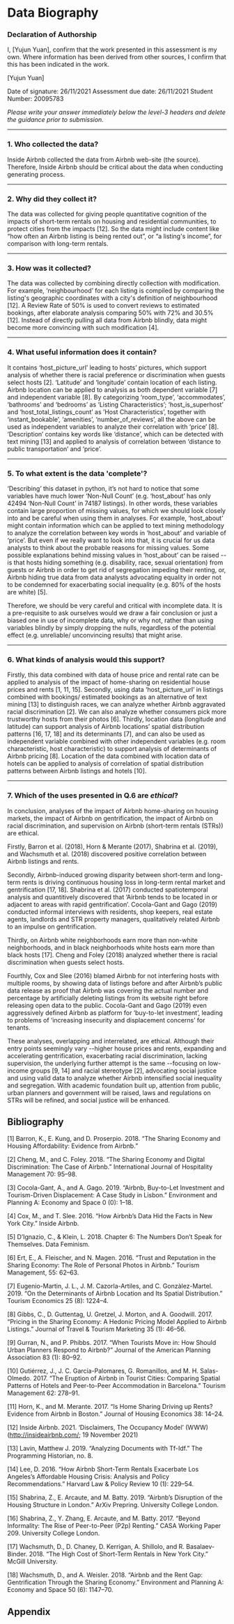 # Data Biography

### Declaration of Authorship

I, [Yujun Yuan], confirm that the work presented in this assessment is my own. Where information has been derived from other sources, I confirm that this has been indicated in the work.

[Yujun Yuan]

Date of signature: 26/11/2021
Assessment due date: 26/11/2021
Student Number: 20095783

_Please write your answer immediately below the level-3 headers and delete the guidance prior to submission._

---

### 1. Who collected the data?

Inside Airbnb collected the data from Airbnb web-site (the source). Therefore, Inside Airbnb should be critical about the data when conducting generating process.

---

### 2. Why did they collect it?

The data was collected for giving people quantitative cognition of the impacts of short-term rentals on housing and residential communities, to protect cities from the impacts [12]. So the data might include content like “how often an Airbnb listing is being rented out”, or “a listing's income”, for comparison with long-term rentals.

---

### 3. How was it collected?

The data was collected by combining directly collection with modification. For example, ‘neighbourhood’ for each listing is compiled by comparing the listing's geographic coordinates with a city's definition of neighbourhood [12]. A Review Rate of 50% is used to convert reviews to estimated bookings, after elaborate analysis comparing 50% with 72% and 30.5% [12]. Instead of directly pulling all data from Airbnb blindly, data might become more convincing with such modification [4].

---

### 4. What useful information does it contain?

It contains ‘host_picture_url’ leading to hosts’ pictures, which support analysis of whether there is racial preference or discrimination when guests select hosts [2]. ‘Latitude’ and ‘longitude’ contain location of each listing. Airbnb location can be applied to analysis as both dependent variable [7] and independent variable [8]. By categorizing ‘room_type’, ‘accommodates’, ‘bathrooms’ and ‘bedrooms’ as ‘Listing Characteristics’; ‘host_is_superhost’ and ‘host_total_listings_count’ as ’Host Characteristics’, together with ‘instant_bookable’, ‘amenities’, ‘number_of_reviews’, all the above can be used as independent variables to analyze their correlation with ‘price’ [8]. ‘Description’ contains key words like ‘distance’, which can be detected with text mining [13] and applied to analysis of correlation between ‘distance to public transportation’ and ‘price’.

---

### 5. To what extent is the data 'complete'?

‘Describing’ this dataset in python, it’s not hard to notice that some variables have much lower ‘Non-Null Count’ (e.g. ‘host_about’ has only 42494 ‘Non-Null Count’ in 74187 listings). In other words, these variables contain large proportion of missing values, for which we should look closely into and be careful when using them in analyses. For example, ‘host_about’ might contain information which can be applied to text mining methodology to analyze the correlation between key words in ‘host_about’ and variable of ‘price’. But even if we really want to look into that, it is crucial for us data analysts to think about the probable reasons for missing values. Some possible explanations behind missing values in ‘host_about’ can be raised --is that hosts hiding something (e.g. disability, race, sexual orientation) from guests or Airbnb in order to get rid of segregation impeding their renting, or, Airbnb hiding true data from data analysts advocating equality in order not to be condemned for exacerbating social inequality (e.g. 80% of the hosts are white) [5].

Therefore, we should be very careful and critical with incomplete data. It is a pre-requisite to ask ourselves would we draw a fair conclusion or just a biased one in use of incomplete data, why or why not, rather than using variables blindly by simply dropping the nulls, regardless of the potential effect (e.g. unreliable/ unconvincing results) that might arise.

---

### 6. What kinds of analysis would this support?

Firstly, this data combined with data of house price and rental rate can be applied to analysis of the impact of home-sharing on residential house prices and rents [1, 11, 15]. Secondly, using data ‘host_picture_url’ in listings combined with bookings/ estimated bookings as an alternative of text mining [13] to distinguish races, we can analyze whether Airbnb aggravated racial discrimination [2]. We can also analyze whether consumers pick more trustworthy hosts from their photos [6]. Thirdly, location data (longitude and latitude) can support analysis of Airbnb locations’ spatial distribution patterns [16, 17, 18] and its determinants [7], and can also be used as independent variable combined with other independent variables (e.g. room characteristic, host characteristic) to support analysis of determinants of Airbnb pricing [8]. Location of the data combined with location data of hotels can be applied to analysis of correlation of spatial distribution patterns between Airbnb listings and hotels [10].

---

### 7. Which of the uses presented in Q.6 are _ethical_?

In conclusion, analyses of the impact of Airbnb home-sharing on housing markets, the impact of Airbnb on gentrification, the impact of Airbnb on racial discrimination, and supervision on Airbnb (short-term rentals (STRs)) are ethical.

Firstly, Barron et al. (2018), Horn & Merante (2017), Shabrina et al. (2019), and Wachsmuth et al. (2018) discovered positive correlation between Airbnb listings and rents.

Secondly, Airbnb-induced growing disparity between short-term and long-term rents is driving continuous housing loss in long-term rental market and gentrification [17, 18]. Shabrina et al. (2017) conducted spatiotemporal analysis and quantitively discovered that ‘Airbnb tends to be located in or adjacent to areas with rapid gentrification’. Cocola-Gant and Gago (2019) conducted informal interviews with residents, shop keepers, real estate agents, landlords and STR property managers, qualitatively related Airbnb to an impulse on gentrification.

Thirdly, on Airbnb white neighborhoods earn more than non-white neighborhoods, and in black neighborhoods white hosts earn more than black hosts [17]. Cheng and Foley (2018) analyzed whether there is racial discrimination when guests select hosts.

Fourthly, Cox and Slee (2016) blamed Airbnb for not interfering hosts with multiple rooms, by showing data of listings before and after Airbnb’s public data release as proof that Airbnb was covering the actual number and percentage by artificially deleting listings from its website right before releasing open data to the public. Cocola-Gant and Gago (2019) even aggressively defined Airbnb as platform for ‘buy-to-let investment’, leading to problems of ‘increasing insecurity and displacement concerns’ for tenants.

These analyses, overlapping and interrelated, are ethical. Although their entry points seemingly vary --higher house prices and rents, expanding and accelerating gentrification, exacerbating racial discrimination, lacking supervision, the underlying further attempt is the same --focusing on low-income groups [9, 14] and racial stereotype [2], advocating social justice and using valid data to analyze whether Airbnb intensified social inequality and segregation. With academic foundation built up, attention from public, urban planners and government will be raised, laws and regulations on STRs will be refined, and social justice will be enhanced.


## Bibliography

[1] Barron, K., E. Kung, and D. Proserpio. 2018. “The Sharing Economy and Housing Affordability: Evidence from Airbnb.”

[2] Cheng, M., and C. Foley. 2018. “The Sharing Economy and Digital Discrimination: The Case of Airbnb.” International Journal of Hospitality Management 70: 95–98.

[3] Cocola-Gant, A., and A. Gago. 2019. “Airbnb, Buy-to-Let Investment and Tourism-Driven Displacement: A Case Study in Lisbon.” Environment and Planning A: Economy and Space 0 (0): 1–18.

[4] Cox, M., and T. Slee. 2016. “How Airbnb’s Data Hid the Facts in New York City.” Inside Airbnb.

[5] D’Ignazio, C., & Klein, L. 2018. Chapter 6: The Numbers Don’t Speak for Themselves. Data Feminism.

[6] Ert, E., A. Fleischer, and N. Magen. 2016. “Trust and Reputation in the Sharing Economy: The Role of Personal Photos in Airbnb.” Tourism Management, 55: 62–63.

[7] Eugenio-Martin, J. L., J. M. Cazorla-Artiles, and C. Gonzàlez-Martel. 2019. “On the Determinants of Airbnb Location and Its Spatial Distribution.” Tourism Economics 25 (8): 1224–4.

[8] Gibbs, C., D. Guttentag, U. Gretzel, J. Morton, and A. Goodwill. 2017. “Pricing in the Sharing Economy: A Hedonic Pricing Model Applied to Airbnb Listings.” Journal of Travel & Tourism Marketing 35 (1): 46–56.

[9] Gurran, N., and P. Phibbs. 2017. “When Tourists Move in: How Should Urban Planners Respond to Airbnb?” Journal of the American Planning Association 83 (1): 80–92.

[10] Gutiérrez, J., J. C. Garcı́a-Palomares, G. Romanillos, and M. H. Salas-Olmedo. 2017. “The Eruption of Airbnb in Tourist Cities: Comparing Spatial Patterns of Hotels and Peer-to-Peer Accommodation in Barcelona.” Tourism Management 62: 278–91.

[11] Horn, K., and M. Merante. 2017. “Is Home Sharing Driving up Rents? Evidence from Airbnb in Boston.” Journal of Housing Economics 38: 14–24.

[12] Inside Airbnb. 2021. ‘Disclaimers, The Occupancy Model’ (WWW) (http://insideairbnb.com/; 19 November 2021)

[13] Lavin, Matthew J. 2019. “Analyzing Documents with Tf-Idf.” The Programming Historian, no. 8.

[14] Lee, D. 2016. “How Airbnb Short-Term Rentals Exacerbate Los Angeles’s Affordable Housing Crisis: Analysis and Policy Recommendations.” Harvard Law & Policy Review 10 (1): 229–54.

[15] Shabrina, Z., E. Arcaute, and M. Batty. 2019. “Airbnb’s Disruption of the Housing Structure in London.” ArXiv Prepring. University College London.

[16] Shabrina, Z., Y. Zhang, E. Arcaute, and M. Batty. 2017. “Beyond Informality: The Rise of Peer-to-Peer (P2p) Renting.” CASA Working Paper 209. University College London.

[17] Wachsmuth, D., D. Chaney, D. Kerrigan, A. Shillolo, and R. Basalaev-Binder. 2018. “The High Cost of Short-Term Rentals in New York City.” McGill University.

[18] Wachsmuth, D., and A. Weisler. 2018. “Airbnb and the Rent Gap: Gentrification Through the Sharing Economy.” Environment and Planning A: Economy and Space 50 (6): 1147–70.


## Appendix 

